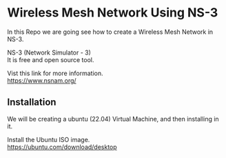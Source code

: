 # Wireless Mesh Network Using NS-3 

In this Repo we are going see how to create a Wireless Mesh Network in NS-3.<br>

NS-3 (Network Simulator - 3)<br>
It is free and open source tool.<br>

Vist this link for more information.<br>
https://www.nsnam.org/

## Installation

We will be creating a ubuntu (22.04) Virtual Machine, and then installing in it.<br>

Install the Ubuntu ISO image.<br>
https://ubuntu.com/download/desktop
